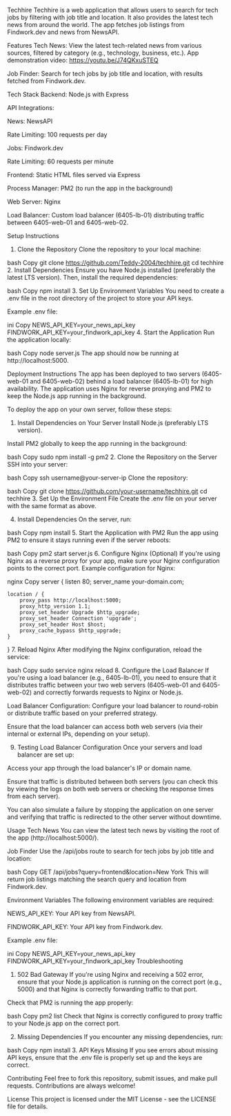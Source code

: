 Techhire
Techhire is a web application that allows users to search for tech jobs by filtering with job title and location. It also provides the latest tech news from around the world. The app fetches job listings from Findwork.dev and news from NewsAPI.

Features
Tech News: View the latest tech-related news from various sources, filtered by category (e.g., technology, business, etc.).
App demonstration video: https://youtu.be/J74QKxuSTEQ

Job Finder: Search for tech jobs by job title and location, with results fetched from Findwork.dev.

Tech Stack
Backend: Node.js with Express

API Integrations:

News: NewsAPI

Rate Limiting: 100 requests per day

Jobs: Findwork.dev

Rate Limiting: 60 requests per minute

Frontend: Static HTML files served via Express

Process Manager: PM2 (to run the app in the background)

Web Server: Nginx

Load Balancer: Custom load balancer (6405-lb-01) distributing traffic between 6405-web-01 and 6405-web-02.

Setup Instructions
1. Clone the Repository
Clone the repository to your local machine:

bash
Copy
git clone https://github.com/Teddy-2004/techhire.git
cd techhire
2. Install Dependencies
Ensure you have Node.js installed (preferably the latest LTS version). Then, install the required dependencies:

bash
Copy
npm install
3. Set Up Environment Variables
You need to create a .env file in the root directory of the project to store your API keys.

Example .env file:

ini
Copy
NEWS_API_KEY=your_news_api_key
FINDWORK_API_KEY=your_findwork_api_key
4. Start the Application
Run the application locally:

bash
Copy
node server.js
The app should now be running at http://localhost:5000.

Deployment Instructions
The app has been deployed to two servers (6405-web-01 and 6405-web-02) behind a load balancer (6405-lb-01) for high availability. The application uses Nginx for reverse proxying and PM2 to keep the Node.js app running in the background.

To deploy the app on your own server, follow these steps:

1. Install Dependencies on Your Server
Install Node.js (preferably LTS version).

Install PM2 globally to keep the app running in the background:

bash
Copy
sudo npm install -g pm2
2. Clone the Repository on the Server
SSH into your server:

bash
Copy
ssh username@your-server-ip
Clone the repository:

bash
Copy
git clone https://github.com/your-username/techhire.git
cd techhire
3. Set Up the Environment File
Create the .env file on your server with the same format as above.

4. Install Dependencies
On the server, run:

bash
Copy
npm install
5. Start the Application with PM2
Run the app using PM2 to ensure it stays running even if the server reboots:

bash
Copy
pm2 start server.js
6. Configure Nginx (Optional)
If you're using Nginx as a reverse proxy for your app, make sure your Nginx configuration points to the correct port. Example configuration for Nginx:

nginx
Copy
server {
    listen 80;
    server_name your-domain.com;

    location / {
        proxy_pass http://localhost:5000;
        proxy_http_version 1.1;
        proxy_set_header Upgrade $http_upgrade;
        proxy_set_header Connection 'upgrade';
        proxy_set_header Host $host;
        proxy_cache_bypass $http_upgrade;
    }
}
7. Reload Nginx
After modifying the Nginx configuration, reload the service:

bash
Copy
sudo service nginx reload
8. Configure the Load Balancer
If you're using a load balancer (e.g., 6405-lb-01), you need to ensure that it distributes traffic between your two web servers (6405-web-01 and 6405-web-02) and correctly forwards requests to Nginx or Node.js.

Load Balancer Configuration: Configure your load balancer to round-robin or distribute traffic based on your preferred strategy.

Ensure that the load balancer can access both web servers (via their internal or external IPs, depending on your setup).

9. Testing Load Balancer Configuration
Once your servers and load balancer are set up:

Access your app through the load balancer's IP or domain name.

Ensure that traffic is distributed between both servers (you can check this by viewing the logs on both web servers or checking the response times from each server).

You can also simulate a failure by stopping the application on one server and verifying that traffic is redirected to the other server without downtime.

Usage
Tech News
You can view the latest tech news by visiting the root of the app (http://localhost:5000/).

Job Finder
Use the /api/jobs route to search for tech jobs by job title and location:

bash
Copy
GET /api/jobs?query=frontend&location=New York
This will return job listings matching the search query and location from Findwork.dev.

Environment Variables
The following environment variables are required:

NEWS_API_KEY: Your API key from NewsAPI.

FINDWORK_API_KEY: Your API key from Findwork.dev.

Example .env file:

ini
Copy
NEWS_API_KEY=your_news_api_key
FINDWORK_API_KEY=your_findwork_api_key
Troubleshooting
1. 502 Bad Gateway
If you're using Nginx and receiving a 502 error, ensure that your Node.js application is running on the correct port (e.g., 5000) and that Nginx is correctly forwarding traffic to that port.

Check that PM2 is running the app properly:

bash
Copy
pm2 list
Check that Nginx is correctly configured to proxy traffic to your Node.js app on the correct port.

2. Missing Dependencies
If you encounter any missing dependencies, run:

bash
Copy
npm install
3. API Keys Missing
If you see errors about missing API keys, ensure that the .env file is properly set up and the keys are correct.

Contributing
Feel free to fork this repository, submit issues, and make pull requests. Contributions are always welcome!

License
This project is licensed under the MIT License - see the LICENSE file for details.
